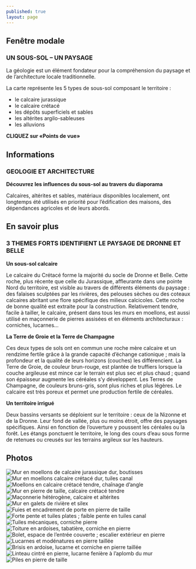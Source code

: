 ```yaml
---
published: true
layout: page
---
```


## Fenêtre modale

### UN SOUS-SOL – UN PAYSAGE

La géologie est un élément fondateur pour la compréhension du paysage et de l’architecture locale traditionnelle.

La carte représente les 5 types de sous-sol composant le territoire :

- le calcaire jurassique
- le calcaire crétacé
- les dépôts superficiels et sables
- les altérites argilo-sableuses
- les alluvions

**CLIQUEZ sur «Points de vue»**

## Informations

### GEOLOGIE ET ARCHITECTURE

**Découvrez les influences du sous-sol au travers du diaporama**

Calcaires, altérites et sables, matériaux disponibles localement, ont longtemps été utilisés en priorité pour l’édification des maisons, des dépendances agricoles et de leurs abords.

## En savoir plus

### 3 THEMES FORTS IDENTIFIENT LE PAYSAGE DE DRONNE ET BELLE

**Un sous-sol calcaire**

Le calcaire du Crétacé forme la majorité du socle de Dronne et Belle. Cette roche, plus récente que celle du Jurassique, affleurante dans une pointe Nord du territoire, est visible au travers de différents éléments du paysage : des falaises sculptées par les rivières, des pelouses sèches ou des coteaux calcaires abritant une flore spécifique des milieux calcicoles. Cette roche de bonne qualité est extraite pour la construction. Relativement tendre, facile à tailler, le calcaire, présent dans tous les murs en moellons, est aussi utilisé en maçonnerie de pierres assisées et en éléments architecturaux : corniches, lucarnes…

**La Terre de Groie et la Terre de Champagne**

Ces deux types de sols ont en commun une roche mère calcaire et un rendzime fertile grâce à la grande capacité d’échange cationique ; mais la profondeur et la qualité de leurs horizons (couches) les différencient. La Terre de Groie, de couleur brun-rouge, est plantée de truffiers lorsque la couche argileuse est mince car le terrain est plus sec et plus chaud ; quand son épaisseur augmente les céréales s’y développent. Les Terres de Champagne, de couleurs bruns-gris, sont plus riches et plus légères. Le calcaire est très poreux et permet une production fertile de céréales.

**Un territoire irrigué**

Deux bassins versants se déploient sur le territoire : ceux de la Nizonne et de la Dronne. Leur fond de vallée, plus ou moins étroit, offre des paysages spécifiques. Ainsi en fonction de l’ouverture y poussent les céréales ou la forêt. Les étangs ponctuent le territoire, le long des cours d’eau sous forme de retenues ou creusés sur les terrains argileux sur les hauteurs.

## Photos

![Mur en moellons de calcaire jurassique dur, boutisses]({{site.baseurl}}/data/images/16/geographie/16_GEO_01.jpg)
![Mur en moellons calcaire crétacé dur, tuiles canal]({{site.baseurl}}/data/images/16/geographie/16_GEO_02.jpg)
![Moellons en calcaire crétacé tendre, chaînage d’angle]({{site.baseurl}}/data/images/16/geographie/16_GEO_03.jpg)
![Mur en pierre de taille, calcaire crétacé tendre]({{site.baseurl}}/data/images/16/geographie/16_GEO_04.jpg)
![Maçonnerie hétérogène, calcaire et altérites]({{site.baseurl}}/data/images/16/geographie/16_GEO_05.jpg)
![Mur en galets de rivière et silex]({{site.baseurl}}/data/images/16/geographie/16_GEO_06.jpg)
![Fuies et encadrement de porte en pierre de taille]({{site.baseurl}}/data/images/16/geographie/16_GEO_07.jpg)
![Forte pente et tuiles plates ; faible pente en tuiles canal]({{site.baseurl}}/data/images/16/geographie/16_GEO_08.jpg)
![Tuiles mécaniques, corniche pierre]({{site.baseurl}}/data/images/16/geographie/16_GEO_09.jpg)
![Toiture en ardoises, tabatière, corniche en pierre]({{site.baseurl}}/data/images/16/geographie/16_GEO_10.jpg)
![Bolet, espace de l’entrée couverte ; escalier extérieur en pierre]({{site.baseurl}}/data/images/16/geographie/16_GEO_11.jpg)
![Lucarnes et modénatures en pierre taillée]({{site.baseurl}}/data/images/16/geographie/16_GEO_12.jpg)
![Brisis en ardoise, lucarne et corniche en pierre taillée]({{site.baseurl}}/data/images/16/geographie/16_GEO_13.jpg)
![Linteau cintré en pierre, lucarne fenière à l’aplomb du mur]({{site.baseurl}}/data/images/16/geographie/16_GEO_14.jpg)
![Piles en pierre de taille]({{site.baseurl}}/data/images/16/geographie/16_GEO_15.jpg)


